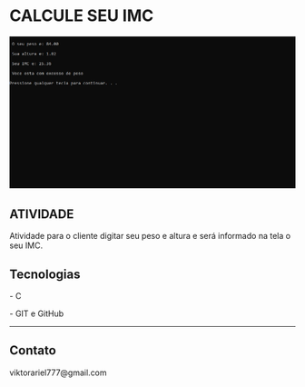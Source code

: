 # CALCULE SEU IMC
<img src="calcule_seu_imc.jpg">
<h2>ATIVIDADE</h2>
<p>Atividade para o cliente digitar seu peso e altura e será informado na tela o seu IMC.</p>

<h2>Tecnologias</h2>
<p>- C </p>

<p>- GIT e GitHub </p>
<hr>
<h2>Contato</h2>
<p>viktorariel777@gmail.com</p>
